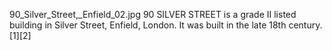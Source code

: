 90_Silver_Street,_Enfield_02.jpg 90 SILVER STREET is a grade II listed building in Silver Street, Enfield, London. It was built in the late 18th century.[1][2]
